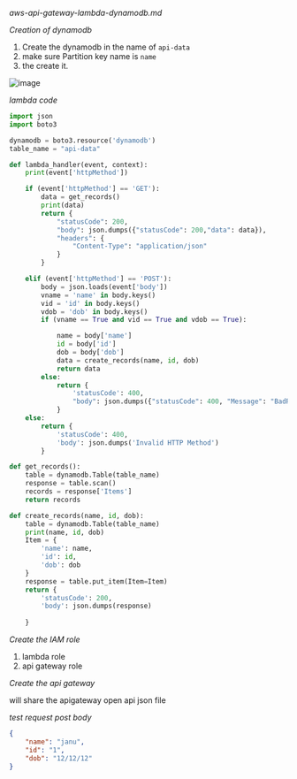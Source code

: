 _aws-api-gateway-lambda-dynamodb.md_

_Creation of dynamodb_

1. Create the dynamodb in the name of `api-data`
2. make sure Partition key name is `name`
3. the create it.
 
![image](https://github.com/januo-org/proof-of-concepts/assets/57703276/825ac196-0a18-4529-a1f0-4fe7d3458bd1)


_lambda code_

```py
import json
import boto3

dynamodb = boto3.resource('dynamodb')
table_name = "api-data"

def lambda_handler(event, context):
    print(event['httpMethod'])

    if (event['httpMethod'] == 'GET'):
        data = get_records()
        print(data)
        return {
            "statusCode": 200,
            "body": json.dumps({"statusCode": 200,"data": data}),
            "headers": {
                "Content-Type": "application/json"
            }
        }

    elif (event['httpMethod'] == 'POST'):
        body = json.loads(event['body'])
        vname = 'name' in body.keys()
        vid = 'id' in body.keys()
        vdob = 'dob' in body.keys()
        if (vname == True and vid == True and vdob == True):

            name = body['name']
            id = body['id']
            dob = body['dob']
            data = create_records(name, id, dob)
            return data
        else:
            return {
                'statusCode': 400,
                "body": json.dumps({"statusCode": 400, "Message": "BadRequest"})
            }
    else:
        return {
            'statusCode': 400,
            'body': json.dumps('Invalid HTTP Method')
        }

def get_records():
    table = dynamodb.Table(table_name)
    response = table.scan()
    records = response['Items']
    return records

def create_records(name, id, dob):
    table = dynamodb.Table(table_name)
    print(name, id, dob)
    Item = {
        'name': name,
        'id': id,
        'dob': dob
    }
    response = table.put_item(Item=Item)
    return {
        'statusCode': 200,
        'body': json.dumps(response)
        
    } 
```

_Create the IAM role_

1. lambda role
2. api gateway role


_Create the api gateway_


will share the apigateway open api json file




_test request post body_

```json
{
    "name": "janu",
    "id": "1",
    "dob": "12/12/12"
}

```
